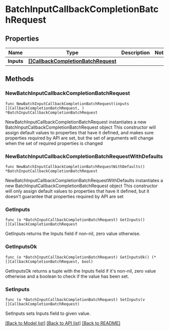 # BatchInputCallbackCompletionBatchRequest

## Properties

Name | Type | Description | Notes
------------ | ------------- | ------------- | -------------
**Inputs** | [**[]CallbackCompletionBatchRequest**](CallbackCompletionBatchRequest.md) |  | 

## Methods

### NewBatchInputCallbackCompletionBatchRequest

`func NewBatchInputCallbackCompletionBatchRequest(inputs []CallbackCompletionBatchRequest, ) *BatchInputCallbackCompletionBatchRequest`

NewBatchInputCallbackCompletionBatchRequest instantiates a new BatchInputCallbackCompletionBatchRequest object
This constructor will assign default values to properties that have it defined,
and makes sure properties required by API are set, but the set of arguments
will change when the set of required properties is changed

### NewBatchInputCallbackCompletionBatchRequestWithDefaults

`func NewBatchInputCallbackCompletionBatchRequestWithDefaults() *BatchInputCallbackCompletionBatchRequest`

NewBatchInputCallbackCompletionBatchRequestWithDefaults instantiates a new BatchInputCallbackCompletionBatchRequest object
This constructor will only assign default values to properties that have it defined,
but it doesn't guarantee that properties required by API are set

### GetInputs

`func (o *BatchInputCallbackCompletionBatchRequest) GetInputs() []CallbackCompletionBatchRequest`

GetInputs returns the Inputs field if non-nil, zero value otherwise.

### GetInputsOk

`func (o *BatchInputCallbackCompletionBatchRequest) GetInputsOk() (*[]CallbackCompletionBatchRequest, bool)`

GetInputsOk returns a tuple with the Inputs field if it's non-nil, zero value otherwise
and a boolean to check if the value has been set.

### SetInputs

`func (o *BatchInputCallbackCompletionBatchRequest) SetInputs(v []CallbackCompletionBatchRequest)`

SetInputs sets Inputs field to given value.



[[Back to Model list]](../README.md#documentation-for-models) [[Back to API list]](../README.md#documentation-for-api-endpoints) [[Back to README]](../README.md)


